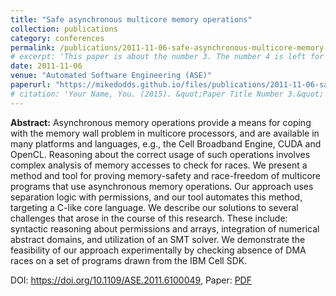 ```yaml
---
title: "Safe asynchronous multicore memory operations"
collection: publications
category: conferences
permalink: /publications/2011-11-06-safe-asynchronous-multicore-memory-operations
# excerpt: 'This paper is about the number 3. The number 4 is left for future work.'
date: 2011-11-06
venue: "Automated Software Engineering (ASE)"
paperurl: "https://mikedodds.github.io/files/publications/2011-11-06-safe-asynchronous-multicore-memory-operations.pdf"
# citation: 'Your Name, You. (2015). &quot;Paper Title Number 3.&quot; <i>Journal 1</i>. 1(3).'
---
```


**Abstract:** Asynchronous memory operations provide a means for coping with the memory wall problem in multicore processors, and are available in many platforms and languages, e.g., the Cell Broadband Engine, CUDA and OpenCL. Reasoning about the correct usage of such operations involves complex analysis of memory accesses to check for races. We present a method and tool for proving memory-safety and race-freedom of multicore programs that use asynchronous memory operations. Our approach uses separation logic with permissions, and our tool automates this method, targeting a C-like core language. We describe our solutions to several challenges that arose in the course of this research. These include: syntactic reasoning about permissions and arrays, integration of numerical abstract domains, and utilization of an SMT solver. We demonstrate the feasibility of our approach experimentally by checking absence of DMA races on a set of programs drawn from the IBM Cell SDK.

DOI: <https://doi.org/10.1109/ASE.2011.6100049>, Paper: [PDF](https://mikedodds.github.io/files/publications/2011-11-06-safe-asynchronous-multicore-memory-operations.pdf)